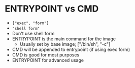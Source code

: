 # ENTRYPOINT vs CMD
 - `["exec", "form"]`
 - `"shell form"`
 - Don't use shell form
 - ENTRYPOINT is the main command for the image
   - Usually set by base image; ["/bin/sh", "-c"]
 - CMD will be appended to entrypoint (if using exec form)
 - CMD is good for most purposes
 - ENTRYPOINT for advanced usage



